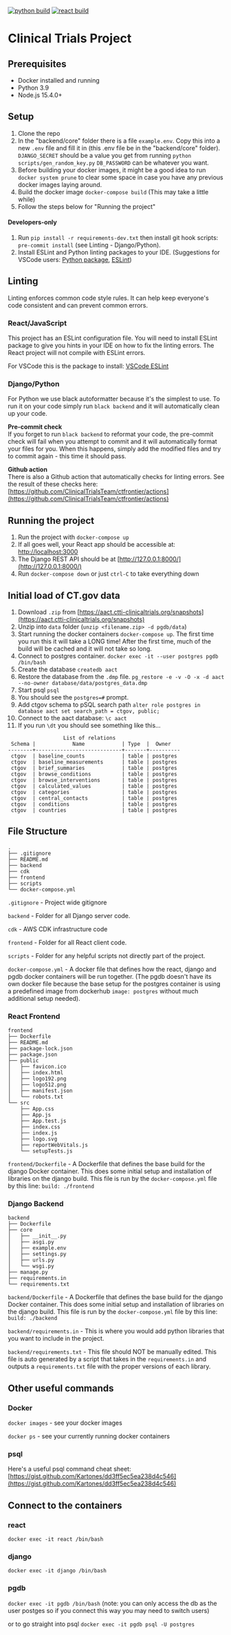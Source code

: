 [![python build](https://github.com/ClinicalTrialsTeam/ctfrontier/actions/workflows/python-checks.yml/badge.svg)](https://github.com/ClinicalTrialsTeam/ctfrontier/actions/workflows/python-checks.yml)
[![react build](https://github.com/ClinicalTrialsTeam/ctfrontier/actions/workflows/react-checks.yml/badge.svg)](https://github.com/ClinicalTrialsTeam/ctfrontier/actions/workflows/react-checks.yml)

# Clinical Trials Project

## Prerequisites

* Docker installed and running
* Python 3.9
* Node.js 15.4.0+


## Setup

1. Clone the repo
1. In the "backend/core" folder there is a file `example.env`.
Copy this into a new `.env` file and fill it in (this .env file be in the "backend/core" folder).
`DJANGO_SECRET` should be a value you get from running `python scripts/gen_random_key.py`
`DB_PASSWORD` can be whatever you want.
1. Before building your docker images, it might be a good idea to run `docker system prune` to clear some space in case you have any previous docker images laying around.
1. Build the docker image `docker-compose build` (This may take a little while)
1. Follow the steps below for "Running the project"

#### Developers-only
1. Run `pip install -r requirements-dev.txt` then install git hook scripts: `pre-commit install` (see Linting - Django/Python).
1. Install ESLint and Python linting packages to your IDE. (Suggestions for VSCode users: [Python package](https://marketplace.visualstudio.com/items?itemName=ms-python.python), [ESLint](https://marketplace.visualstudio.com/items?itemName=dbaeumer.vscode-eslint))

## Linting

Linting enforces common code style rules. It can help keep everyone's code consistent and can prevent common errors.

### React/JavaScript 
This project has an ESLint configuration file. You will need to install ESLint package to give you hints in your IDE on how to fix the linting errors. The React project will not compile with ESLint errors.

For VSCode this is the package to install:
[VSCode ESLint](https://marketplace.visualstudio.com/items?itemName=dbaeumer.vscode-eslint)

### Django/Python

For Python we use black autoformatter because it's the simplest to use. To run it on your code simply run `black backend` and it will automatically clean up your code.

**Pre-commit check**  
If you forget to run `black backend` to reformat your code, the pre-commit check will fail when you attempt to commit and it will automatically format your files for you. When this happens, simply add the modified files and try to commit again - this time it should pass.

**Github action**  
There is also a Github action that automatically checks for linting errors. See the result of these checks here: [https://github.com/ClinicalTrialsTeam/ctfrontier/actions](https://github.com/ClinicalTrialsTeam/ctfrontier/actions)

## Running the project

1. Run the project with `docker-compose up`
1. If all goes well, your React app should be accessible at: [http://localhost:3000](http://localhost:3000)
1. The Django REST API should be at [http://127.0.0.1:8000/](http://127.0.0.1:8000/)
1. Run `docker-compose down` or just `ctrl-C` to take everything down


## Initial load of CT.gov data

1. Download `.zip` from [https://aact.ctti-clinicaltrials.org/snapshots](https://aact.ctti-clinicaltrials.org/snapshots)
2. Unzip into `data` folder (`unzip <filename.zip> -d pgdb/data`)
3. Start running the docker containers `docker-compose up`. The first time you
run this it will take a LONG time! After the first time, much of the build
will be cached and it will not take so long.
4. Connect to postgres container. `docker exec -it --user postgres pgdb /bin/bash`
5. Create the database `createdb aact`
6. Restore the database from the `.dmp` file. `pg_restore -e -v -O -x -d aact --no-owner database/data/postgres_data.dmp`
7. Start psql `psql`
8. You should see the `postgres=#` prompt.
9. Add ctgov schema to pSQL search path `alter role postgres in database aact set search_path = ctgov, public;`
10. Connect to the aact database: `\c aact`
11. If you run `\dt` you should see something like this...

```
                  List of relations
 Schema |            Name            | Type  |  Owner   
--------+----------------------------+-------+----------
 ctgov  | baseline_counts            | table | postgres
 ctgov  | baseline_measurements      | table | postgres
 ctgov  | brief_summaries            | table | postgres
 ctgov  | browse_conditions          | table | postgres
 ctgov  | browse_interventions       | table | postgres
 ctgov  | calculated_values          | table | postgres
 ctgov  | categories                 | table | postgres
 ctgov  | central_contacts           | table | postgres
 ctgov  | conditions                 | table | postgres
 ctgov  | countries                  | table | postgres
```


## File Structure

	.
	├── .gitignore
	├── README.md
	├── backend 
	├── cdk 	
	├── frontend
	├── scripts				
	└── docker-compose.yml
	
`.gitignore` - Project wide gitignore

`backend` - Folder for all Django server code.

`cdk` - AWS CDK infrastructure code

`frontend` - Folder for all React client code.

`scripts` - Folder for any helpful scripts not directly part of the project.

`docker-compose.yml` - A docker file that defines how the react, django and pgdb docker containers will be run together. (The pgdb doesn't have its own docker file because the base setup for the postgres container is using a predefined image from dockerhub `image: postgres` without much additional setup needed).

### React Frontend

	frontend
	├── Dockerfile
	├── README.md
	├── package-lock.json
	├── package.json
	├── public
	│   ├── favicon.ico
	│   ├── index.html
	│   ├── logo192.png
	│   ├── logo512.png
	│   ├── manifest.json
	│   └── robots.txt
	└── src
	    ├── App.css
	    ├── App.js
	    ├── App.test.js
	    ├── index.css
	    ├── index.js
	    ├── logo.svg
	    ├── reportWebVitals.js
	    └── setupTests.js

`frontend/Dockerfile` - A Dockerfile that defines the base build for the django Docker container. This does some initial setup and installation of libraries on the django build. This file is run by the `docker-compose.yml` file by this line: `build: ./frontend`

### Django Backend

	backend
	├── Dockerfile
	├── core
	│   ├── __init__.py
	│   ├── asgi.py
	│   ├── example.env
	│   ├── settings.py
	│   ├── urls.py
	│   └── wsgi.py
	├── manage.py
	├── requirements.in
	└── requirements.txt

`backend/Dockerfile` - A Dockerfile that defines the base build for the django Docker container. This does some initial setup and installation of libraries on the django build. This file is run by the `docker-compose.yml` file by this line: `build: ./backend`

`backend/requirements.in` - This is where you would add python libraries that you want to include in the project.

`backend/requirements.txt` - This file should NOT be manually edited. This file is auto generated by a script that takes in the `requirements.in` and outputs a `requirements.txt` file with the proper versions of each library.

## Other useful commands

### Docker

`docker images` - see your docker images

`docker ps` - see your currently running docker containers

### psql

Here's a useful psql command cheat sheet: [https://gist.github.com/Kartones/dd3ff5ec5ea238d4c546](https://gist.github.com/Kartones/dd3ff5ec5ea238d4c546)

## Connect to the containers

### react
`docker exec -it react /bin/bash`

### django
`docker exec -it django /bin/bash`

### pgdb
`docker exec -it pgdb /bin/bash` (note: you can only access the db as the user postges so if you connect this way you may need to switch users)

or to go straight into psql `docker exec -it pgdb psql -U postgres`
